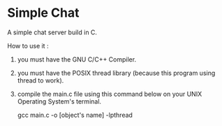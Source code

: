 Simple Chat
==========================

A simple chat server build in C.

How to use it :<br>
1. you must have the GNU C/C++ Compiler.<br>
2. you must have the POSIX thread library (because this program using thread to work).<br>
3. compile the main.c file using this command below on your UNIX Operating System's terminal.<br>

    gcc main.c -o [object's name] -lpthread
    
